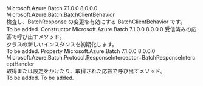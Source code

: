 <Type Name="ResponseInterceptor" FullName="Microsoft.Azure.Batch.Protocol.ResponseInterceptor">
  <TypeSignature Language="C#" Value="public class ResponseInterceptor : Microsoft.Azure.Batch.BatchClientBehavior" />
  <TypeSignature Language="ILAsm" Value=".class public auto ansi beforefieldinit ResponseInterceptor extends Microsoft.Azure.Batch.BatchClientBehavior" />
  <TypeSignature Language="DocId" Value="T:Microsoft.Azure.Batch.Protocol.ResponseInterceptor" />
  <TypeSignature Language="VB.NET" Value="Public Class ResponseInterceptor&#xA;Inherits BatchClientBehavior" />
  <TypeSignature Language="F#" Value="type ResponseInterceptor = class&#xA;    inherit BatchClientBehavior" />
  <AssemblyInfo>
    <AssemblyName>Microsoft.Azure.Batch</AssemblyName>
    <AssemblyVersion>7.1.0.0</AssemblyVersion>
    <AssemblyVersion>8.0.0.0</AssemblyVersion>
  </AssemblyInfo>
  <Base>
    <BaseTypeName>Microsoft.Azure.Batch.BatchClientBehavior</BaseTypeName>
  </Base>
  <Interfaces />
  <Docs>
    <summary>
            検査し、BatchResponse の変更を有効にする BatchClientBehavior です。
            </summary>
    <remarks>To be added.</remarks>
  </Docs>
  <Members>
    <Member MemberName=".ctor">
      <MemberSignature Language="C#" Value="public ResponseInterceptor (Microsoft.Azure.Batch.Protocol.ResponseInterceptor.BatchResponseInterceptHandler responseInterceptHandler);" />
      <MemberSignature Language="ILAsm" Value=".method public hidebysig specialname rtspecialname instance void .ctor(class Microsoft.Azure.Batch.Protocol.ResponseInterceptor/BatchResponseInterceptHandler responseInterceptHandler) cil managed" />
      <MemberSignature Language="DocId" Value="M:Microsoft.Azure.Batch.Protocol.ResponseInterceptor.#ctor(Microsoft.Azure.Batch.Protocol.ResponseInterceptor.BatchResponseInterceptHandler)" />
      <MemberSignature Language="VB.NET" Value="Public Sub New (responseInterceptHandler As ResponseInterceptor.BatchResponseInterceptHandler)" />
      <MemberSignature Language="F#" Value="new Microsoft.Azure.Batch.Protocol.ResponseInterceptor : Microsoft.Azure.Batch.Protocol.ResponseInterceptor.BatchResponseInterceptHandler -&gt; Microsoft.Azure.Batch.Protocol.ResponseInterceptor" Usage="new Microsoft.Azure.Batch.Protocol.ResponseInterceptor responseInterceptHandler" />
      <MemberType>Constructor</MemberType>
      <AssemblyInfo>
        <AssemblyName>Microsoft.Azure.Batch</AssemblyName>
        <AssemblyVersion>7.1.0.0</AssemblyVersion>
        <AssemblyVersion>8.0.0.0</AssemblyVersion>
      </AssemblyInfo>
      <Parameters>
        <Parameter Name="responseInterceptHandler" Type="Microsoft.Azure.Batch.Protocol.ResponseInterceptor+BatchResponseInterceptHandler" />
      </Parameters>
      <Docs>
        <param name="responseInterceptHandler">受信済みの応答で呼び出すメソッド。</param>
        <summary>
            <see cref="T:Microsoft.Azure.Batch.Protocol.ResponseInterceptor" /> クラスの新しいインスタンスを初期化します。
            </summary>
        <remarks>To be added.</remarks>
      </Docs>
    </Member>
    <Member MemberName="ResponseInterceptHandler">
      <MemberSignature Language="C#" Value="public Microsoft.Azure.Batch.Protocol.ResponseInterceptor.BatchResponseInterceptHandler ResponseInterceptHandler { get; set; }" />
      <MemberSignature Language="ILAsm" Value=".property instance class Microsoft.Azure.Batch.Protocol.ResponseInterceptor/BatchResponseInterceptHandler ResponseInterceptHandler" />
      <MemberSignature Language="DocId" Value="P:Microsoft.Azure.Batch.Protocol.ResponseInterceptor.ResponseInterceptHandler" />
      <MemberSignature Language="VB.NET" Value="Public Property ResponseInterceptHandler As ResponseInterceptor.BatchResponseInterceptHandler" />
      <MemberSignature Language="F#" Value="member this.ResponseInterceptHandler : Microsoft.Azure.Batch.Protocol.ResponseInterceptor.BatchResponseInterceptHandler with get, set" Usage="Microsoft.Azure.Batch.Protocol.ResponseInterceptor.ResponseInterceptHandler" />
      <MemberType>Property</MemberType>
      <AssemblyInfo>
        <AssemblyName>Microsoft.Azure.Batch</AssemblyName>
        <AssemblyVersion>7.1.0.0</AssemblyVersion>
        <AssemblyVersion>8.0.0.0</AssemblyVersion>
      </AssemblyInfo>
      <ReturnValue>
        <ReturnType>Microsoft.Azure.Batch.Protocol.ResponseInterceptor+BatchResponseInterceptHandler</ReturnType>
      </ReturnValue>
      <Docs>
        <summary>
            取得または設定をかけたり、取得された応答で呼び出すメソッド。
            </summary>
        <value>To be added.</value>
        <remarks>To be added.</remarks>
      </Docs>
    </Member>
  </Members>
</Type>